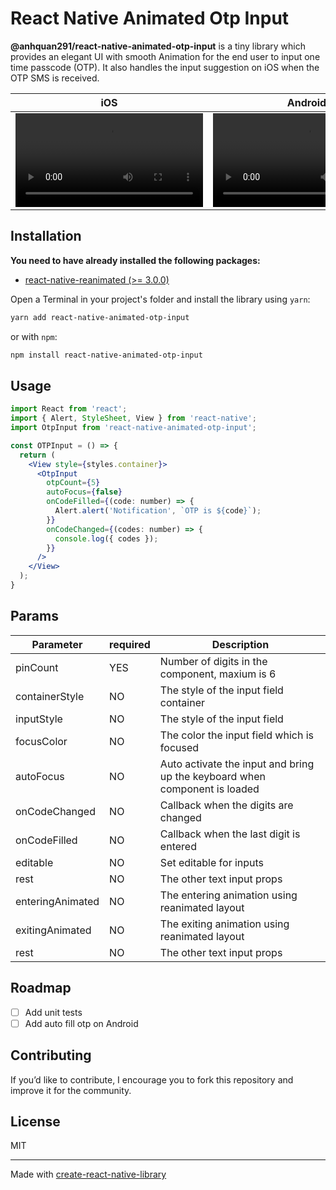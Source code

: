 # React Native Animated Otp Input

**@anhquan291/react-native-animated-otp-input** is a tiny library which provides an elegant UI with smooth Animation for the end user to input one time passcode (OTP). It also handles the input suggestion on iOS when the OTP SMS is received.

| iOS | Android |
| ------ | ---------- |
| <video src="https://github.com/anhquan291/react-native-animated-otp-input/assets/17813202/8b1ac8d1-5ba5-416c-b842-611ff07e21f5.mov" />  |  <video src="https://github.com/anhquan291/react-native-animated-otp-input/17813202/175cbb28-b707-4b54-9b68-8d41022e1910.mp4" />|

## Installation

**You need to have already installed the following packages:**

- [react-native-reanimated (>= 3.0.0)](https://docs.swmansion.com/react-native-reanimated/docs/installation)

Open a Terminal in your project's folder and install the library using `yarn`:

```sh
yarn add react-native-animated-otp-input
```

or with `npm`:

```sh
npm install react-native-animated-otp-input
```

## Usage

```jsx
import React from 'react';
import { Alert, StyleSheet, View } from 'react-native';
import OtpInput from 'react-native-animated-otp-input';

const OTPInput = () => {
  return (
    <View style={styles.container}>
      <OtpInput
        otpCount={5}
        autoFocus={false}
        onCodeFilled={(code: number) => {
          Alert.alert('Notification', `OTP is ${code}`);
        }}
        onCodeChanged={(codes: number) => {
          console.log({ codes });
        }}
      />
    </View>
  );
}
```

## Params

| Parameter               | required | Description                                                                                     |
| ----------------------- | -------- | ----------------------------------------------------------------------------------------------- |
| pinCount                | YES      | Number of digits in the component, maxium is 6                                                  |
| containerStyle          | NO       | The style of the input field container                                                          |
| inputStyle              | NO       | The style of the input field                                                                    |
| focusColor              | NO       | The color the input field which is focused                                                      |
| autoFocus               | NO       | Auto activate the input and bring up the keyboard when component is loaded                      |
| onCodeChanged           | NO       | Callback when the digits are changed                                                            |
| onCodeFilled            | NO       | Callback when the last digit is entered                                                         |
| editable                | NO       | Set editable for inputs                                                                         |
| rest                    | NO       | The other text input props                                                                      |
| enteringAnimated        | NO       | The entering animation using reanimated layout                                                  |
| exitingAnimated         | NO       | The exiting animation using reanimated layout                                                   |
| rest                    | NO       | The other text input props                                                                      |


## Roadmap

- [ ] Add unit tests
- [ ] Add auto fill otp on Android

## Contributing
If you’d like to contribute, I encourage you to fork this repository and improve it for the community.

## License

MIT

---

Made with [create-react-native-library](https://github.com/callstack/react-native-builder-bob)
